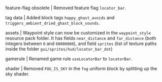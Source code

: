 feature-flag obsolete | Removed feature flag `locator_bar`.

tag data | Added block tags `happy_ghast_avoids` and `triggers_ambient_dried_ghast_block_sounds`.

assets | Waypoint style can now be customized in the `waypoint_style` resource pack folder. It has fields `near_distance` and `far_distance` (both integers between `0` and `60000000`), and field `sprites` (list of texture paths inside the folder `gui/sprites/hud/locator_bar_dot`)

gamerule | Renamed game rule `useLocatorBar` to `locatorBar`.

shader | Removed `FOG_IS_SKY` in the `fog` uniform block by splitting up the sky shader.
